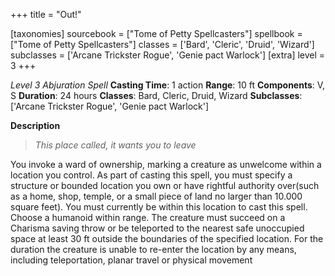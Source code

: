 +++
title = "Out!"

[taxonomies]
sourcebook = ["Tome of Petty Spellcasters"]
spellbook = ["Tome of Petty Spellcasters"]
classes = ['Bard', 'Cleric', 'Druid', 'Wizard']
subclasses = ['Arcane Trickster Rogue', 'Genie pact Warlock']
[extra]
level = 3
+++

*Level 3 Abjuration Spell*
**Casting Time**: 1 action
**Range**: 10 ft
**Components**: V, S
**Duration**: 24 hours
**Classes**: Bard, Cleric, Druid, Wizard
**Subclasses**: ['Arcane Trickster Rogue', 'Genie pact Warlock']

**Description**


> *This place called, it wants you to leave*



You invoke a ward of ownership, marking a creature as unwelcome within a location you control. As part of casting this spell, you must specify a structure or bounded location you own or have rightful authority over(such as a home, shop, temple, or a small piece of land no larger than 10.000 square feet). You must currently be within this location to cast this spell. Choose a humanoid within range. The creature must succeed on a Charisma saving throw or be teleported to the nearest safe unoccupied space at least 30 ft outside the boundaries of the specified location. For the duration the creature is unable to re-enter the location by any means, including teleportation, planar travel or physical movement


